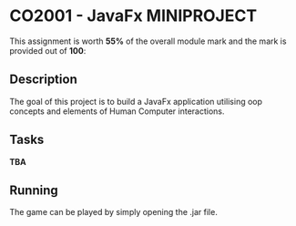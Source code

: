 # CO2001 - JavaFx MINIPROJECT

This assignment is worth **55%** of the overall module mark and the mark is provided out of **100**:

## Description

The goal of this project is to build a JavaFx application utilising oop concepts and elements of Human Computer interactions.

## Tasks
**TBA**

## Running

The game can be played by simply opening the .jar file.
